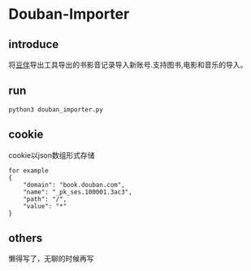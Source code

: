 # Douban-Importer

## introduce
将[豆伴](https://chrome.google.com/webstore/detail/%E8%B1%86%E4%BC%B4%EF%BC%9A%E8%B1%86%E7%93%A3%E8%B4%A6%E5%8F%B7%E5%A4%87%E4%BB%BD%E5%B7%A5%E5%85%B7ghppfgfeoafdcaebjoglabppkfmbcjdd)导出工具导出的书影音记录导入新账号.支持图书,电影和音乐的导入。

## run
```
python3 douban_importer.py 
```
## cookie
cookie以json数组形式存储
```
for example
{
    "domain": "book.douban.com",
    "name": "_pk_ses.100001.3ac3",
    "path": "/",
    "value": "*"
}
```

## others
懒得写了，无聊的时候再写